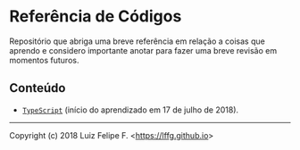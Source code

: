 # Referência de Códigos

Repositório que abriga uma breve referência em relação a coisas que aprendo e considero importante anotar para fazer uma breve revisão em momentos futuros.

## Conteúdo

- [`TypeScript`](./TypeScript) (início do aprendizado em 17 de julho de 2018).

---

Copyright (c) 2018 Luiz Felipe F. <<https://lffg.github.io>>
